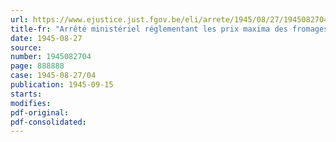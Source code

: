 ```yaml
---
url: https://www.ejustice.just.fgov.be/eli/arrete/1945/08/27/1945082704/justel
title-fr: "Arrêté ministériel réglementant les prix maxima des fromages 30+ (abrogé par AM 29-12-1945, art. 4)"
date: 1945-08-27
source:
number: 1945082704
page: 888888
case: 1945-08-27/04
publication: 1945-09-15
starts:
modifies:
pdf-original:
pdf-consolidated:
---
```


